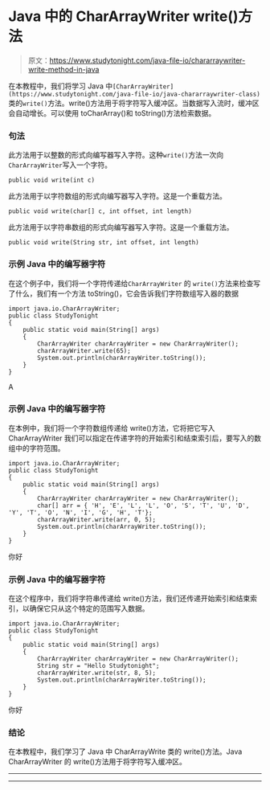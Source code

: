 # Java 中的 CharArrayWriter write()方法

> 原文：<https://www.studytonight.com/java-file-io/chararraywriter-write-method-in-java>

在本教程中，我们将学习 Java 中`[CharArrayWriter](https://www.studytonight.com/java-file-io/java-chararraywriter-class)`类的`write()`方法。write()方法用于将字符写入缓冲区。当数据写入流时，缓冲区会自动增长。可以使用 toCharArray()和 toString()方法检索数据。

### 句法

此方法用于以整数的形式向编写器写入字符。这种`write()`方法一次向`CharArrayWriter`写入一个字符。

```
public void write(int c)
```

此方法用于以字符数组的形式向编写器写入字符。这是一个重载方法。

```
public void write(char[] c, int offset, int length)
```

此方法用于以字符串数组的形式向编写器写入字符。这是一个重载方法。

```
public void write(String str, int offset, int length)
```

### 示例 Java 中的编写器字符

在这个例子中，我们将一个字符传递给`CharArrayWriter` 的 `write()`方法来检查写了什么，我们有一个方法 toString()，它会告诉我们字符数组写入器的数据

```
import java.io.CharArrayWriter;
public class StudyTonight 
{
	public static void main(String[] args) 
	{ 
		CharArrayWriter charArrayWriter = new CharArrayWriter(); 
		charArrayWriter.write(65); 
		System.out.println(charArrayWriter.toString()); 
	} 
}
```

A

### 示例 Java 中的编写器字符

在本例中，我们将一个字符数组传递给 write()方法，它将把它写入 CharArrayWriter 我们可以指定在传递字符的开始索引和结束索引后，要写入的数组中的字符范围。

```
import java.io.CharArrayWriter;
public class StudyTonight 
{
	public static void main(String[] args) 
	{ 
		CharArrayWriter charArrayWriter = new CharArrayWriter(); 
        char[] arr = { 'H', 'E', 'L', 'L', 'O', 'S', 'T', 'U', 'D', 'Y', 'T', 'O', 'N', 'I', 'G', 'H', 'T'}; 
        charArrayWriter.write(arr, 0, 5); 
		System.out.println(charArrayWriter.toString()); 
	} 
}
```

你好

### 示例 Java 中的编写器字符

在这个程序中，我们将字符串传递给 write()方法，我们还传递开始索引和结束索引，以确保它只从这个特定的范围写入数据。

```
import java.io.CharArrayWriter;
public class StudyTonight 
{
	public static void main(String[] args) 
	{ 
		CharArrayWriter charArrayWriter = new CharArrayWriter(); 
        String str = "Hello Studytonight"; 
        charArrayWriter.write(str, 8, 5); 
		System.out.println(charArrayWriter.toString()); 
	} 
}
```

你好

### 结论

在本教程中，我们学习了 Java 中 CharArrayWrite 类的 write()方法。Java CharArrayWriter 的 write()方法用于将字符写入缓冲区。

* * *

* * *